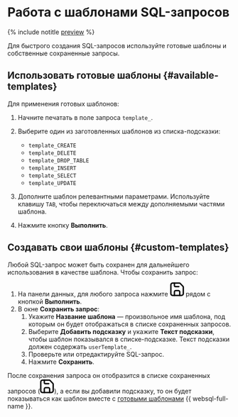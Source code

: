 # Работа с шаблонами SQL-запросов

{% include notitle [preview](../../_includes/note-preview-by-request.md) %}

Для быстрого создания SQL-запросов используйте готовые шаблоны и собственные сохраненные запросы. 

## Использовать готовые шаблоны {#available-templates}

Для применения готовых шаблонов:

1. Начните печатать в поле запроса `template_`. 
1. Выберите один из заготовленных шаблонов из списка-подсказки: 

    * `template_CREATE`
    * `template_DELETE`
    * `template_DROP_TABLE`
    * `template_INSERT`
    * `template_SELECT`
    * `template_UPDATE`

1. Дополните шаблон релевантными параметрами. Используйте клавишу `TAB`, чтобы переключаться между дополняемыми частями шаблона.
1. Нажмите кнопку **Выполнить**.

## Создавать свои шаблоны {#custom-templates}

Любой SQL-запрос может быть сохранен для дальнейшего использования в качестве шаблона. Чтобы сохранить запрос:

1. На панели данных, для любого запроса нажмите ![image](../../_assets/websql/template.svg) рядом с кнопкой **Выполнить**.
1. В окне **Сохранить запрос**: 
    1. Укажите **Название шаблона** — произвольное имя шаблона, под которым он будет отображаться в списке сохраненных запросов.
    1. Выберите **Добавить подсказку** и укажите **Текст подсказки**, чтобы шаблон показывался в списке-подсказке. Текст подсказки должен содержать `userTemplate_`.
    1. Проверьте или отредактируйте SQL-запрос.
    1. Нажмите **Сохранить**.

После сохранения запроса он отобразится в списке сохраненных запросов (![image](../../_assets/websql/template.svg)), а если вы добавили подсказку, то он будет показываться как шаблон вместе с [готовыми шаблонами](#available-templates) {{ websql-full-name }}.

